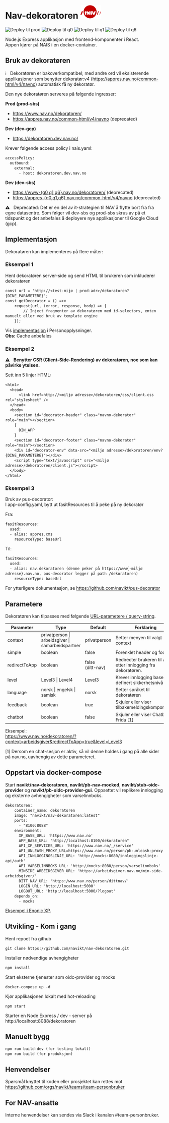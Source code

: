 
# Nav-dekoratoren ![nav.no logo](src/ikoner/meny/NavLogoRod.svg)

![Deploy til prod](https://github.com/navikt/nav-dekoratoren/workflows/Deploy-to-prod/badge.svg)
![Deploy til q0](https://github.com/navikt/nav-dekoratoren/workflows/Deploy-to-q0/badge.svg)
![Deploy til q1](https://github.com/navikt/nav-dekoratoren/workflows/Deploy-to-q1/badge.svg)
![Deploy til q6](https://github.com/navikt/nav-dekoratoren/workflows/Deploy-to-q6/badge.svg)
                     
Node.js Express applikasjon med frontend-komponenter i React.<br>
Appen kjører på NAIS i en docker-container.

## Bruk av dekoratøren

:information_source: &nbsp; Dekoratøren er bakoverkompatibel; med andre ord vil eksisterende applikasjoner som benytter dekoratør:v4 (https://appres.nav.no/common-html/v4/navno) automatisk få ny dekoratør. 

Den nye dekoratøren serveres på følgende ingresser:

**Prod (prod-sbs)**
- https://www.nav.no/dekoratoren/ 
- https://appres.nav.no/common-html/v4/navno (deprecated)

**Dev (dev-gcp)**
- https://dekoratoren.dev.nav.no/

Krever følgende access policy i nais.yaml:
```
accessPolicy:
  outbound:
    external:
      - host: dekoratoren.dev.nav.no
```
**Dev (dev-sbs)**
- [https://www-{q0,q1,q6}.nav.no/dekoratoren/](https://www-q1.nav.no/dekoratoren/) (deprecated)
- [https://appres-{q0,q1,q6}.nav.no/common-html/v4/navno](https://appres-q1.nav.no/common-html/v4/navno) (deprecated)

:warning: &nbsp; Deprecated: Det er en del av it-strategien til NAV å flytte bort fra fra egne datasentre. Som følger vil dev-sbs og prod-sbs skrus av på et tidspunkt og det anbefales å deployere nye applikasjoner til Google Cloud (gcp).

## Implementasjon
Dekoratøren kan implementeres på flere måter:

### Eksempel 1
Hent dekoratøren server-side og send HTML til brukeren som inkluderer dekoratøren
```
const url = 'http://<test-mijø | prod-adr>/dekoratoren?{DINE_PARAMETERE}';
const getDecorator = () =>x
    request(url, (error, response, body) => {
        // Inject fragmenter av dekoratøren med id-selectors, enten manuelt eller ved bruk av template engine
    });
```
Vis [implementasjon](https://github.com/navikt/personopplysninger/blob/master/server/dekorator.js) i Personopplysninger.<br>
**Obs:** Cache anbefales

### Eksempel 2
:warning: &nbsp; **Benytter CSR (Client-Side-Rendering) av dekoratøren, noe som kan påvirke ytelsen.**

Sett inn 5 linjer HTML: <br>
```
<html>
  <head>
      <link href=http://<miljø adresse>/dekoratoren/css/client.css rel="stylesheet" /> 
  </head>
  <body>
    <section id="decorator-header" class="navno-dekorator" role="main"></section>
    {
      DIN_APP
    }
    <section id="decorator-footer" class="navno-dekorator" role="main"></section>
    <div id="decorator-env" data-src="<miljø adresse>/dekoratoren/env?{DINE_PARAMETERE}"></div>
    <script type="text/javascript" src="<miljø adresse>/dekoratoren/client.js"></script>
  </body>
</html>
```

### Eksempel 3
Bruk av pus-decorator:<br>
I app-config.yaml, bytt ut fasitResources til å peke på ny dekoratør

Fra:
```
fasitResources:
  used:
  - alias: appres.cms
    resourceType: baseUrl
```

Til:
```
fasitResources:
  used:
  - alias: nav.dekoratoren (denne peker på https://www{-miljø adresse}.nav.no, pus-decorator legger på path /dekoratoren)
    resourceType: baseUrl
```
For ytterligere dokumentasjon, se https://github.com/navikt/pus-decorator

## Parametere
Dekoratøren kan tilpasses med følgende [URL-parametere / query-string](https://en.wikipedia.org/wiki/Query_string). <br>

| Parameter         | Type                                                    | Default              | Forklaring                                                          |
| ----------------- |---------------------------------------------------------|----------------------| --------------------------------------------------------------------|
| context           | privatperson \| arbeidsgiver \| samarbeidspartner       | privatperson         | Setter menyen til valgt context                                     |
| simple            | boolean                                                 | false                | Forenklet header og footer                                          |
| redirectToApp     | boolean                                                 | false <br>(ditt-nav) | Redirecter brukeren til app etter innlogging fra dekoratøren.       |
| level             | Level3 \| Level4                                        | Level3               | Krever innlogging basert på definert sikkerhetsnivå                 |
| language          | norsk \| engelsk \| samisk                              | norsk                | Setter språket til dekoratøren                                      |
| feedback          | boolean                                                 | true                 | Skjuler eller viser tilbakemeldingskomponentet                      |
| chatbot           | boolean                                                 | false                | Skjuler eller viser Chatbot Frida [1]    

Eksempel:<br>
https://www.nav.no/dekoratoren/?context=arbeidsgiver&redirectToApp=true&level=Level3

[1] Dersom en chat-sesjon er aktiv, så vil denne holdes i gang på alle sider på nav.no, uavhengig av dette parameteret.

## Oppstart via docker-compose

Start **navikt/nav-dekoratoren**, **navikt/pb-nav-mocked**, **navikt/stub-oidc-provider** og **navikt/pb-oidc-provider-gui**. Oppsettet vil replikere innlogging og eksterne avhengigheter som varselinnboks.
```
dekoratoren:
    container_name: dekoratoren
    image: "navikt/nav-dekoratoren:latest"
    ports:
      - "8100:8088"
    environment:
      XP_BASE_URL: 'https://www.nav.no'
      APP_BASE_URL: "http://localhost:8100/dekoratoren"
      API_XP_SERVICES_URL: 'https://www.nav.no/_/service'
      API_UNLEASH_PROXY_URL=https://www.nav.no/person/pb-unleash-proxy
      API_INNLOGGINGSLINJE_URL: 'http://mocks:8080/innloggingslinje-api/auth'
      API_VARSELINNBOKS_URL: 'http://mocks:8080/person/varselinnboks'
      MINSIDE_ARBEIDSGIVER_URL: 'https://arbeidsgiver.nav.no/min-side-arbeidsgiver/'
      DITT_NAV_URL: 'https:/www.nav.no/person/dittnav/'
      LOGIN_URL: 'http://localhost:5000'
      LOGOUT_URL: 'http://localhost:5000/?logout'
    depends_on:
      - mocks
```
[Eksempel i Enonic XP](https://github.com/navikt/nav-enonicxp/blob/IV-843-decorator/docker-compose.yml).

## Utvikling - Kom i gang
Hent repoet fra github
```
git clone https://github.com/navikt/nav-dekoratoren.git
```
Installer nødvendige avhengigheter
```
npm install
```
Start eksterne tjenester som oidc-provider og mocks
```
docker-compose up -d
```
Kjør applikasjonen lokalt med hot-reloading
```
npm start
```
Starter en Node Express / dev - server på <br> http://localhost:8088/dekoratoren

## Manuelt bygg

```
npm run build-dev (for testing lokalt)
npm run build (for produksjon)
```

## Henvendelser

Spørsmål knyttet til koden eller prosjektet kan rettes mot https://github.com/orgs/navikt/teams/team-personbruker

## For NAV-ansatte

Interne henvendelser kan sendes via Slack i kanalen #team-personbruker.
